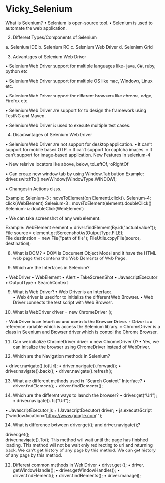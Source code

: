 # Vicky_Selenium

What is Selenium?
•	Selenium is open-source tool.
•	Selenium is used to automate the web application.

2. Different Types/Components of Selenium

a. Selenium IDE
b. Selenium RC
c. Selenium Web Driver
d. Selenium Grid

3. Advantages of Selenium Web Driver
	
•	Selenium Web Driver support for multiple languages like- java, C#, ruby, python etc.

•	Selenium Web Driver support for multiple OS like mac, Windows, Linux etc.

•	Selenium Web Driver support for different browsers like chrome, edge, Firefox etc.

•	Selenium Web Driver are support for to design the framework using TestNG and Maven.

•	Selenium Web Driver is used to execute multiple test cases.

4. Disadvantages of Selenium Web Driver

•	Selenium Web Driver are not support for desktop application.
•	It can’t support for mobile based OTP.
•	It can’t support for captcha images. 
•	It can’t support for image-based application.
New Features in selenium-4

•	New relative locators like above, below, toLeftOf, toRightOf

•	Can create new window tab by using Window.Tab button
Example: driver.switchTo().newWindow(WindowType.WINDOW);

•	Changes in Actions class.

Example:
Selenium-3 : moveToElement(on Element).click(). 
Selenium-4: click(WebElement)
Selenium-3 : moveToElement(element).doubleClick()
Selenium-4: doubleClick(WebElement)

•	We can take screenshot of any web element.

Example:
WebElement element = driver.findElement(By.id("actual value"));
File source = element.getScreenshotAs(OutputType.FILE);            
File destination = new File("path of file");
FileUtils.copyFile(source, destination);


8. What is DOM?
•	DOM is Document Object Model and it have the HTML web page that contains the Web Elements of Web Page.




12. Which are the Interfaces in Selenium?

•	WebDriver
•	WebElement
•	Alert
•	TakeScreenShot
•	JavascriptExecutor
•	OutputType
•	SearchContext

9. What is Web Driver?
•	Web Driver is an Interface.  
•	Web driver is used for to initialize the different Web Browser. 
•	Web Driver connects the test script with Web Browser.

10. What is WebDriver driver = new ChromeDriver ();

•	WebDriver is an Interface and controls the Browser Driver.
•	Driver is a reference variable which is access the Selenium library.
•	ChromeDriver is a class in Selenium and Browser driver which is control the      Chrome Browser.

11. Can we initialize ChromeDriver driver = new ChromeDriver ()?
•	Yes, we can initialize the browser using ChromeDriver instead of WebDriver.


12. Which are the Navigation methods in Selenium?

•	driver.navigate().to(Url);
•	driver.navigate().forward();
•	driver.navigate().back();
•	driver.navigate().refresh();



13. What are different methods used in “Search Context” Interface?
•	driver.findElement();
•	driver.findElements();





13. Which are the different ways to launch the browser?
•	driver.get(“Url”);
•	driver.navigate().To(“Url”);

•	JavascriptExecutor js = (JavascriptExecutor) driver;
•	js.executeScript ("window.location='https://www.google.com'");

14. What is difference between driver.get(); and driver.navigate();?


driver.get();	
driver.navigate().To();
This method will wait until the page has finished loading.	This method will not be wait only redirecting to url and returning back.
We can’t get history of any page by this method.	We can get history of any page by this method.


12. Different common methods in Web Driver 
•	driver.get ();
•	driver. getWindowHandle();
•	driver.getWindowHandles();
•	driver.findElement();
•	driver.findElements();
•	driver.manage();



